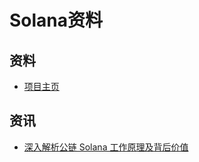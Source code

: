 # Solana资料

## 资料

* [项目主页](https://solana.com)

## 资讯
* [深入解析公链 Solana 工作原理及背后价值](https://news.huoxing24.com/20210825162023566336.html)